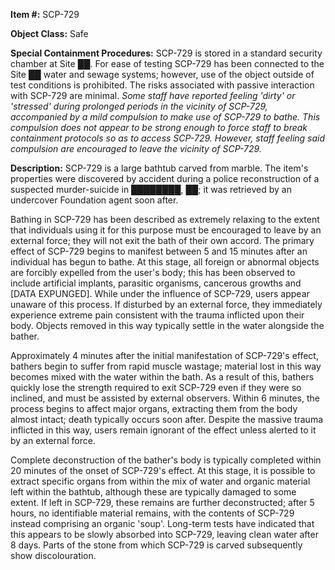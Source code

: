 **Item #:** SCP-729

**Object Class:** Safe

**Special Containment Procedures:** SCP-729 is stored in a standard security chamber at Site ██. For ease of testing SCP-729 has been connected to the Site ██ water and sewage systems; however, use of the object outside of test conditions is prohibited. The risks associated with passive interaction with SCP-729 are minimal. _Some staff have reported feeling 'dirty' or 'stressed' during prolonged periods in the vicinity of SCP-729, accompanied by a mild compulsion to make use of SCP-729 to bathe. This compulsion does not appear to be strong enough to force staff to break containment protocols so as to access SCP-729. However, staff feeling said compulsion are encouraged to leave the vicinity of SCP-729._

**Description:** SCP-729 is a large bathtub carved from marble. The item's properties were discovered by accident during a police reconstruction of a suspected murder-suicide in ████████, ██; it was retrieved by an undercover Foundation agent soon after.

Bathing in SCP-729 has been described as extremely relaxing to the extent that individuals using it for this purpose must be encouraged to leave by an external force; they will not exit the bath of their own accord. The primary effect of SCP-729 begins to manifest between 5 and 15 minutes after an individual has begun to bathe. At this stage, all foreign or abnormal objects are forcibly expelled from the user's body; this has been observed to include artificial implants, parasitic organisms, cancerous growths and \[DATA EXPUNGED\]. While under the influence of SCP-729, users appear unaware of this process. If disturbed by an external force, they immediately experience extreme pain consistent with the trauma inflicted upon their body. Objects removed in this way typically settle in the water alongside the bather.

Approximately 4 minutes after the initial manifestation of SCP-729's effect, bathers begin to suffer from rapid muscle wastage; material lost in this way becomes mixed with the water within the bath. As a result of this, bathers quickly lose the strength required to exit SCP-729 even if they were so inclined, and must be assisted by external observers. Within 6 minutes, the process begins to affect major organs, extracting them from the body almost intact; death typically occurs soon after. Despite the massive trauma inflicted in this way, users remain ignorant of the effect unless alerted to it by an external force.

Complete deconstruction of the bather's body is typically completed within 20 minutes of the onset of SCP-729's effect. At this stage, it is possible to extract specific organs from within the mix of water and organic material left within the bathtub, although these are typically damaged to some extent. If left in SCP-729, these remains are further deconstructed; after 5 hours, no identifiable material remains, with the contents of SCP-729 instead comprising an organic 'soup'. Long-term tests have indicated that this appears to be slowly absorbed into SCP-729, leaving clean water after 8 days. Parts of the stone from which SCP-729 is carved subsequently show discolouration.
